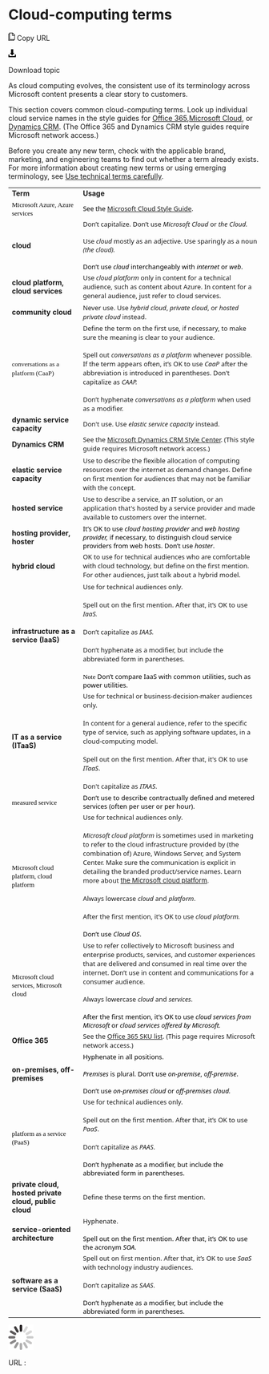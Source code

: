 ﻿# Cloud-computing terms

![Copy URL](media/cloud-computing-terms/Copy.png)
Copy URL

![Download](media/cloud-computing-terms/Download.png)

Download topic

As
cloud computing evolves, the consistent use of its
terminology across Microsoft content presents a clear story to
customers. 

This section covers common cloud-computing terms. Look up individual cloud service names in the style guides for [](https://microsoft.sharepoint.com/teams/LaunchingOfficeNext/_layouts/15/start.aspx#/Lists/SKU%20Naming/AllItems.aspx)[Office 365](https://microsoft.sharepoint.com/teams/LaunchingOfficeNext/_layouts/15/start.aspx#/Lists/SKU%20Naming/AllItems.aspx)[,](https://microsoft.sharepoint.com/teams/LaunchingOfficeNext/_layouts/15/start.aspx#/Lists/SKU%20Naming/AllItems.aspx)[](https://worldready.cloudapp.net/StyleGuide/Read?id=2696)[Microsoft Cloud](https://worldready.cloudapp.net/StyleGuide/Read?id=2696), or [Dynam](https://microsoft.sharepoint.com/teams/crmstylecenter/Pages/Product-Names.aspx?a=1 "CRM Style Center: Product names")[ics CRM](https://microsoft.sharepoint.com/teams/crmstylecenter/Pages/Product-Names.aspx?a=1 "CRM Style Center: Product names"). (The Office 365 and Dynamics CRM style guides require Microsoft network access.)

Before you
create any new term, check with the applicable brand, marketing, and
engineering teams to find out whether a term already exists. For more
information about creating new terms or using emerging terminology, see [Use technical terms carefully](https://worldready.cloudapp.net/Styleguide/Read?id=2700&topicid=36392).

<table>
<tbody>
<tr class="odd">
<td><b>Term</b></td>
<td><b>Usage</b></td>
</tr>
<tr class="even">
<td><div>
<span style="color:black;line-height:107%;font-family:Segoe UI Semibold;font-size:small;">Microsoft Azure, Azure services</span>
</div></td>
<td><div>
<span style="color:black;line-height:107%;font-family:Segoe UI;font-size:small;">See the </span><a href="https://worldready.cloudapp.net/StyleGuide/Read?id=2696"><span style="font-family:Segoe UI;font-size:small;">Microsoft Cloud Style Guide</span></a><span style="font-family:Segoe UI;font-size:small;">.</span><span style="color:black;line-height:107%;font-family:&#39;Segoe UI Light&#39;,sans-serif;font-size:10pt;"><span style="font-family:Segoe UI;font-size:small;"></span></span>
</div></td>
</tr>
<tr class="odd">
<td><b>cloud</b></td>
<td><span style="line-height:107%;font-family:Segoe UI;font-size:small;"><span style="font-family:Segoe UI;font-size:small;">Don’t capitalize. Don’t use </span><em>Microsoft Cloud</em> <span style="font-family:Segoe UI;font-size:small;">or </span><em>the Cloud.<br />
<br />
</em></span><span style="line-height:107%;font-family:Segoe UI;font-size:small;"><span style="font-family:Segoe UI;font-size:small;">Use </span><em>cloud</em><span style="font-family:Segoe UI;font-size:small;"> mostly as an adjective. Use sparingly as a noun </span><em>(the cloud).</em></span><br />
<span style="color:black;line-height:107%;font-family:Segoe UI;font-size:small;"><span style="font-family:Segoe UI;font-size:small;"><br />
Don’t use </span><em>cloud</em><span style="font-family:Segoe UI;font-size:small;"> interchangeably with </span><em>internet</em><span style="font-family:Segoe UI;font-size:small;"> or </span><em>web</em><span style="font-family:Segoe UI;font-size:small;">.</span></span></td>
</tr>
<tr class="even">
<td><b>cloud platform, cloud services</b></td>
<td><span style="font-family:Segoe UI;font-size:small;">Use <em>cloud platform</em> only in content for a technical audience, such as content about Azure. In content for a general audience, just refer to cloud services.</span></td>
</tr>
<tr class="odd">
<td><b>community cloud</b></td>
<td><span style="font-family:Segoe UI;font-size:small;"><span style="font-family:Segoe UI;font-size:small;">Never use. Use</span> <em>hybrid cloud</em><span style="font-family:Segoe UI;font-size:small;">, </span><em>private cloud</em><span style="font-family:Segoe UI;font-size:small;">, or </span><em>hosted private cloud</em><span style="font-family:Segoe UI;font-size:small;"> instead.</span></span></td>
</tr>
<tr class="even">
<td><span style="font-family:&#39;Segoe UI Semibold&#39;;font-size:small;">conversations as a platform (CaaP)</span></td>
<td><span style="font-family:&#39;Segoe UI&#39;;font-size:small;">Define the term on the first use, if necessary, to make sure the meaning is clear to your audience.<br />
</span><br />
<span style="font-family:&#39;Segoe UI&#39;;font-size:small;">Spell out <em>conversations as a platform</em> whenever possible. If the term appears often, it’s OK to use <em>CaaP</em> after the abbreviation is introduced in parentheses. Don't capitalize as <em>CAAP.</em><br />
</span><br />
<span style="font-family:&#39;Segoe UI&#39;;font-size:small;">Don’t hyphenate <em>conversations as a platform</em> when used as a modifier. </span></td>
</tr>
<tr class="odd">
<td><b>dynamic service capacity</b></td>
<td><span style="font-family:Segoe UI;font-size:small;">Don't use. Use </span><em><span style="font-family:Segoe UI;font-size:small;">elastic service capacity</span></em> <span style="font-family:Segoe UI;font-size:small;">instead. </span></td>
</tr>
<tr class="even">
<td><b>Dynamics CRM</b></td>
<td><span style="font-family:Segoe UI;font-size:small;"><span style="font-family:Segoe UI;font-size:small;">See the </span><a href="https://microsoft.sharepoint.com/teams/crmstylecenter/Pages/Product-Names.aspx">Microsoft Dynamics CRM Style Center</a><span style="font-size:small;">. (This style guide requires Microsoft network access.)</span></span></td>
</tr>
<tr class="odd">
<td><b>elastic service capacity</b></td>
<td><span style="font-family:Segoe UI;font-size:small;">Use to describe the flexible allocation of computing resources over the internet as demand changes. Define on first mention for audiences that may not be familiar with the concept.</span></td>
</tr>
<tr class="even">
<td><b>hosted service</b></td>
<td><span style="font-family:Segoe UI;font-size:small;">Use to describe a service, an IT solution, or an application that's hosted by a service provider and made available to customers over the internet.</span></td>
</tr>
<tr class="odd">
<td><b>hosting provider, hoster</b></td>
<td><span style="color:black;line-height:107%;font-family:Segoe UI;font-size:small;"><span style="font-family:Segoe UI;font-size:small;">It’s OK to use </span><em>cloud hosting provider</em><span style="font-family:Segoe UI;font-size:small;"> and </span><em>web hosting provider,</em><span style="font-family:Segoe UI;font-size:small;"> if necessary, to distinguish cloud service providers from web hosts. Don’t use </span><em>hoster</em><span style="font-family:Segoe UI;font-size:small;">.</span></span></td>
</tr>
<tr class="even">
<td><b>hybrid cloud</b></td>
<td><span style="font-family:Segoe UI;font-size:small;">OK to use for technical audiences who are comfortable with cloud technology, but define on the first mention. For other audiences, just talk about a hybrid model</span><span style="color:black;line-height:107%;font-family:Segoe UI;font-size:small;">.</span></td>
</tr>
<tr class="odd">
<td><b>infrastructure as a service (IaaS)</b></td>
<td><span style="font-family:Segoe UI;font-size:small;">Use for technical audiences only.</span><br />
<span style="font-family:Segoe UI;font-size:small;"><br />
Spell out on the first mention. After that, it’s OK to use <em>IaaS.</em> </span><br />
<span style="font-family:Segoe UI;font-size:small;"><br />
Don’t capitalize as <em>IAAS.</em></span><br />
<span style="font-family:Segoe UI;font-size:small;"><br />
Don’t hyphenate as a modifier, but include the abbreviated form in parentheses.</span><br />
<span style="color:#000000;line-height:107%;font-family:Segoe UI;font-size:small;"><br />
</span><span style="color:#000000;line-height:107%;font-family:Segoe UI Semibold;font-size:small;">Note</span><span style="color:black;line-height:107%;font-family:Segoe UI;font-size:small;"> Don’t compare IaaS with common utilities, such as power utilities.</span></td>
</tr>
<tr class="even">
<td><b>IT as a service (ITaaS)</b></td>
<td><span style="font-family:Segoe UI;font-size:small;"><span style="font-family:Segoe UI;font-size:small;">Use for technical or business-decision-maker audiences only.</span><br />
<span style="font-family:Segoe UI;font-size:small;"><br />
In content for a general audience, refer to the specific type of service, such as applying software updates, in a cloud-computing model.</span></span><br />
<span style="font-family:Segoe UI;font-size:small;"><br />
Spell out on the first mention. After that, it's OK to use </span><em><span style="font-family:Segoe UI;font-size:small;">ITaaS</span></em><span style="font-family:Segoe UI;font-size:small;">. </span><br />
<span style="font-family:Segoe UI;font-size:small;"><br />
Don't capitalize as </span><em><span style="font-family:Segoe UI;font-size:small;">ITAAS</span></em><span style="font-family:Segoe UI;font-size:small;">.</span></td>
</tr>
<tr class="odd">
<td><span style="color:black;line-height:107%;font-family:Segoe UI Semibold;font-size:small;">measured service</span></td>
<td><span style="color:black;line-height:107%;font-family:Segoe UI;font-size:small;">Don’t use to describe contractually defined and metered services (often per user or per hour). </span></td>
</tr>
<tr class="even">
<td><span style="color:black;line-height:107%;font-family:Segoe UI Semibold;font-size:small;">Microsoft cloud platform, cloud platform </span></td>
<td><span style="font-family:Segoe UI;font-size:small;">Use for technical audiences only. </span><br />
<em><span style="font-family:Segoe UI;font-size:small;"><br />
Microsoft cloud platform</span></em><span style="font-family:Segoe UI;font-size:small;"> is sometimes used in marketing to refer to the cloud infrastructure provided by (the combination of) Azure, Windows Server, and System Center. Make sure the communication is explicit in detailing the branded product/service names. </span><span style="font-family:Segoe UI;font-size:small;">Learn more about </span><a href="https://www.microsoft.com/enterprise/microsoftcloud/platform/"><span style="font-size:small;">the Microsoft cloud platform</span></a><span style="font-size:small;">.</span><br />
<span style="font-family:Segoe UI;font-size:small;"><br />
Always lowercase </span><em><span style="font-family:Segoe UI;font-size:small;">cloud</span></em><span style="font-family:Segoe UI;font-size:small;"> and </span><em><span style="font-family:Segoe UI;font-size:small;">platform</span></em><span style="font-family:Segoe UI;font-size:small;">.</span><br />
<span style="font-family:Segoe UI;font-size:small;"><br />
After the first mention, it’s OK to use </span><em><span style="font-family:Segoe UI;font-size:small;">cloud platform.</span></em><br />
<span style="color:black;line-height:107%;font-family:Segoe UI;font-size:small;"><span style="font-family:Segoe UI;font-size:small;"><br />
Don’t use </span><em>Cloud OS</em><span style="font-family:Segoe UI;font-size:small;">.</span></span></td>
</tr>
<tr class="odd">
<td><span style="color:black;line-height:107%;font-family:Segoe UI Semibold;font-size:small;">Microsoft cloud services, Microsoft cloud</span></td>
<td><span style="font-family:Segoe UI;font-size:small;">Use to refer collectively to Microsoft business and enterprise products, services, and customer experiences that are delivered and consumed in real time over the internet. </span><span style="line-height:107%;font-family:Segoe UI;font-size:small;">Don’t use in content and communications for a consumer audience.</span><br />
<span style="font-family:Segoe UI;font-size:small;"><br />
Always lowercase </span><em><span style="font-family:Segoe UI;font-size:small;">cloud</span></em><span style="font-family:Segoe UI;font-size:small;"> and </span><em><span style="font-family:Segoe UI;font-size:small;">services</span></em><span style="font-family:Segoe UI;font-size:small;">.</span><br />
<span style="color:black;line-height:107%;font-family:Segoe UI;font-size:small;"><span style="font-family:Segoe UI;font-size:small;"><br />
After the first mention, it’s OK to use </span><em>cloud services from Microsoft</em> <span style="font-family:Segoe UI;font-size:small;">or </span><em>cloud services offered by Microsoft.</em></span></td>
</tr>
<tr class="even">
<td><b>Office 365</b></td>
<td><span style="font-family:Segoe UI;font-size:small;background-color:#ffffff;"><span style="font-family:Segoe UI;font-size:small;background-color:#ffffff;">See the </span><a href="https://microsoft.sharepoint.com/teams/LaunchingOfficeNext/_layouts/15/start.aspx#/Lists/SKU%20Naming/AllItems.aspx">Office 365 SKU list</a><span style="font-family:Segoe UI;font-size:small;background-color:#ffffff;">. (This page requires Microsoft network access.)</span></span></td>
</tr>
<tr class="odd">
<td><b>on-premises, off-premises</b></td>
<td><span style="color:black;line-height:107%;font-family:Segoe UI;font-size:small;"><span style="font-family:Segoe UI;font-size:small;">Hyphenate in all positions. </span><em><span style="font-family:&#39;Segoe UI&#39;;font-size:small;"><br />
<span style="font-family:Segoe UI;font-size:small;"><br />
Premises</span></span></em><span style="font-family:Segoe UI;font-size:small;"> is plural. Don’t use </span><em>on-premise</em><span style="font-family:Segoe UI;font-size:small;">, </span><em>off-premise</em><span style="font-family:&#39;Segoe UI&#39;;font-size:small;"><span style="font-family:Segoe UI;font-size:small;">. </span><br />
<span style="font-family:Segoe UI;font-size:small;"><br />
Don’t use </span></span><em>on-premises cloud</em><span style="font-family:Segoe UI;font-size:small;"> or </span><em>off-premises cloud.</em></span></td>
</tr>
<tr class="even">
<td><span style="color:black;line-height:107%;font-family:Segoe UI Semibold;font-size:small;">platform as a service (PaaS)</span></td>
<td><span style="font-family:Segoe UI;font-size:small;">Use for technical audiences only. </span><br />
<span style="font-family:Segoe UI;font-size:small;"><br />
Spell out on the first mention. After that, it’s OK to use </span><em><span style="font-family:Segoe UI;font-size:small;">PaaS</span></em><span style="font-family:Segoe UI;font-size:small;">. </span><br />
<span style="font-family:Segoe UI;font-size:small;"><br />
Don’t capitalize as </span><em><span style="font-family:Segoe UI;font-size:small;">PAAS</span></em><span style="font-family:Segoe UI;font-size:small;">.</span><br />
<span style="color:black;line-height:107%;font-family:Segoe UI;font-size:small;"><br />
Don’t hyphenate as a modifier, but include the abbreviated form in parentheses. </span></td>
</tr>
<tr class="odd">
<td><b>private cloud, hosted private cloud, public cloud</b></td>
<td><span style="font-family:Segoe UI;font-size:small;">Define these terms on the first mention.</span></td>
</tr>
<tr class="even">
<td><b>service-oriented architecture</b></td>
<td><span style="font-family:Segoe UI;font-size:small;">Hyphenate. </span><br />
<span style="color:black;line-height:107%;font-family:Segoe UI;font-size:small;"><span style="font-family:Segoe UI;font-size:small;"><br />
Spell out on the first mention. After that, it’s OK to use the acronym </span><em>SOA</em><span style="font-family:Segoe UI;font-size:small;">.</span></span></td>
</tr>
<tr class="odd">
<td><div>
<b>software as a service (SaaS)</b>
</div></td>
<td><span style="font-family:Segoe UI;font-size:small;">Spell out on first mention. After that, it’s OK to use </span><em><span style="font-family:Segoe UI;font-size:small;">SaaS</span></em><span style="font-family:Segoe UI;font-size:small;"> with technology industry audiences. </span><br />
<span style="font-family:Segoe UI;font-size:small;"><br />
Don’t capitalize as </span><em><span style="font-family:Segoe UI;font-size:small;">SAAS</span></em><span style="font-family:Segoe UI;font-size:small;">.</span><br />
<span style="color:black;line-height:107%;font-family:Segoe UI;font-size:small;"><br />
Don’t hyphenate as a modifier, but include the abbreviated form in parentheses.</span></td>
</tr>
</tbody>
</table>

![In progress](media/cloud-computing-terms/activity-large.gif)

URL :

